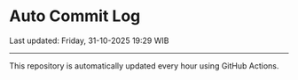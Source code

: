 # Auto Commit Log

Last updated: Friday, 31-10-2025 19:29 WIB

---

This repository is automatically updated every hour using GitHub Actions.
